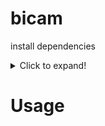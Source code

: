 # bicam

install dependencies

<details>
  <summary>Click to expand!</summary>
  
  Install gstreamer libs
  ```
  sudo apt install \
  libssl1.1 \
  libgstreamer1.0-0 \
  gstreamer1.0-tools \
  gstreamer1.0-plugins-good \
  gstreamer1.0-plugins-bad \
  gstreamer1.0-plugins-ugly \
  gstreamer1.0-libav \
  libgstrtspserver-1.0-0
  ```

  OpenCV compilation command:
  ```
  mkdir build
  cd build
  cmake -D CMAKE_BUILD_TYPE=RELEASE \
  -D INSTALL_PYTHON_EXAMPLES=OFF \
  -D BUILD_EXAMPLES=OFF \
  -D BUILD_SHARED_LIBS=OFF \
  -D INSTALL_C_EXAMPLES=OFF \
  -D PYTHON_EXECUTABLE=/usr/bin/python3 \
  -D BUILD_opencv_python2=OFF \
  -D CMAKE_INSTALL_PREFIX=/usr \
  -D PYTHON3_EXECUTABLE=/usr/bin/python3 \
  -D PYTHON3_INCLUDE_DIR=/usr/include/python3.8 \
  -D PYTHON3_PACKAGES_PATH=/usr/lib/python3/dist-packages \
  -D CUDAARITHM=OFF \
  -D BUILD_opencv_cudabgsegm=OFF \
  -D CUDAFILTERS=OFF \
  -D CUDAIMGPROC=OFF \
  -D CUDAFEATURES2D=OFF \
  -D CUDALEGACY=OFF \
  -D CUDAOBJDETECT=OFF \
  -D CUDAOPTFLOW=OFF \
  -D CUDACODEC=OFF \
  -D BUILD_OPENCV_DNN=OFF \
  -D OPENCV_EXTRA_MODULES_PATH=/home/maxim/experiment/opencv_contrib/modules \
  -D BUILD_DNN_OPENCL=OFF \
  -D BUILD_OPENCV_XIMGPROC=ON \
  -D WITH_GSTREAMER=ON ..
  ```
    ## Heading

</details>

# Usage
